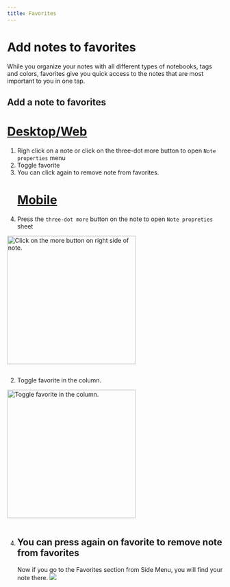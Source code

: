 ```yaml
---
title: Favorites
---
```


# Add notes to favorites

While you organize your notes with all different types of notebooks, tags and colors, favorites give you quick access to the notes that are most important to you in one tap.

## Add a note to favorites

# [Desktop/Web](#/tab/web)

1. Righ click on a note or click on the three-dot more button to open `Note properties` menu
2. Toggle favorite
3. You can click again to remove note from favorites.
   # [Mobile](#/tab/mobile)
4. Press the `three-dot more` button on the note to open `Note propreties` sheet

<img style="width:300px;margin-bottom:15px" src="/static/color_note_step_1.jpg" alt="Click on the more button on right side of note."/>

2. Toggle favorite in the column.

<img style="width:300px;margin-bottom:15px" src="/static/favorite_note.jpg" alt="Toggle favorite in the column."/>

4. You can press again on favorite to remove note from favorites
   ---
   Now if you go to the Favorites section from Side Menu, you will find your note there.
   ![](/static/favorites_page.png)
